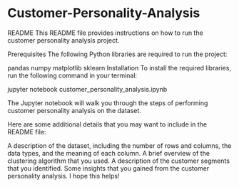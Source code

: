 # Customer-Personality-Analysis

README
This README file provides instructions on how to run the customer personality analysis project.

Prerequisites
The following Python libraries are required to run the project:

pandas
numpy
matplotlib
sklearn
Installation
To install the required libraries, run the following command in your terminal:

jupyter notebook customer_personality_analysis.ipynb

The Jupyter notebook will walk you through the steps of performing customer personality analysis on the dataset.



Here are some additional details that you may want to include in the README file:

A description of the dataset, including the number of rows and columns, the data types, and the meaning of each column.
A brief overview of the clustering algorithm that you used.
A description of the customer segments that you identified.
Some insights that you gained from the customer personality analysis.
I hope this helps!
